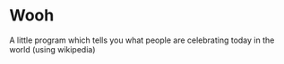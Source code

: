 # Wooh
A little program which tells you what people are celebrating today in the world (using wikipedia)
